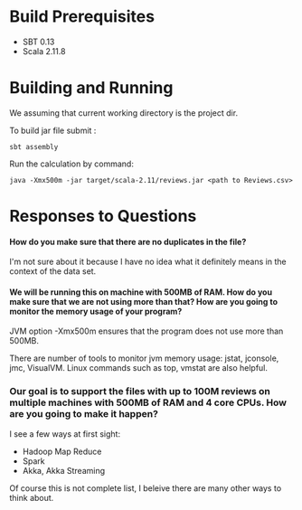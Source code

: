 # Build Prerequisites

* SBT 0.13
* Scala 2.11.8

# Building and Running

We assuming that current working directory is the project dir.

To  build jar file submit : 
```
sbt assembly
```

Run the calculation by command:
```
java -Xmx500m -jar target/scala-2.11/reviews.jar <path to Reviews.csv>
```

# Responses to Questions

#### How do you make sure that there are no duplicates in the file?

I'm not sure about it because I have no idea what it definitely means in the context of the data set.

#### We will be running this on machine with 500MB of RAM. How do you make sure that we are not using more than that? How are you going to monitor the memory usage of your program?

JVM option -Xmx500m ensures that the program does not use more than 500MB.
  
There are number of tools to monitor jvm memory usage: jstat, jconsole, jmc, VisualVM. Linux commands such as top, vmstat are also helpful.

### Our goal is to support the files with up to 100M reviews on multiple machines with 500MB of RAM and 4 core CPUs. How are you going to make it happen?

I see a few ways at first sight:

* Hadoop Map Reduce 
* Spark
* Akka, Akka Streaming

Of course this is not complete list, I beleive there are many other ways to think about.

